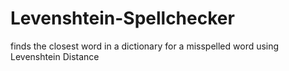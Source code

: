 # Levenshtein-Spellchecker
finds the closest word in a dictionary for a misspelled word using Levenshtein Distance
